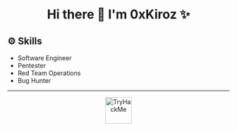 <h1 align="center">Hi there 👋 I'm 0xKiroz ✨</h1>

<div align="">
  <h2>⚙️ Skills</h2>
  <ul>
    <li>Software Engineer</li>
    <li>Pentester</li>
    <li>Red Team Operations</li>
    <li>Bug Hunter</li>
  </ul>
</div>

---

<div>
  <p align="center">
    <a href="https://tryhackme.com/p/0xKiroz">
      <img height="60em" src="https://tryhackme-badges.s3.amazonaws.com/0xKiroz.png?update=1" alt="TryHackMe">
    </a>
    <!--     <a href="https://www.linkedin.com/in//">
      <img height="60em" src="https://img.shields.io/badge/LinkedIn-0077B5?style=for-the-badge&logo=linkedin&logoColor=white">
    </a> -->
  </p>
</div>
